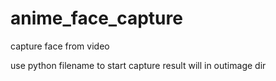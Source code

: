 # anime_face_capture
capture face from video

use
    python filename
to start capture 
result will in outimage dir

